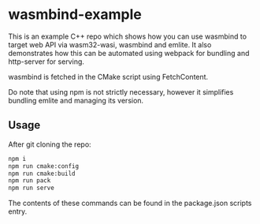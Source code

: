 # wasmbind-example

This is an example C++ repo which shows how you can use wasmbind to target web API via wasm32-wasi, wasmbind and emlite. It also demonstrates how this can be automated using webpack for bundling and http-server for serving.

wasmbind is fetched in the CMake script using FetchContent.

Do note that using npm is not strictly necessary, however it simplifies bundling emlite and managing its version.

## Usage
After git cloning the repo:
```bash
npm i
npm run cmake:config
npm run cmake:build
npm run pack
npm run serve
```

The contents of these commands can be found in the package.json scripts entry.

